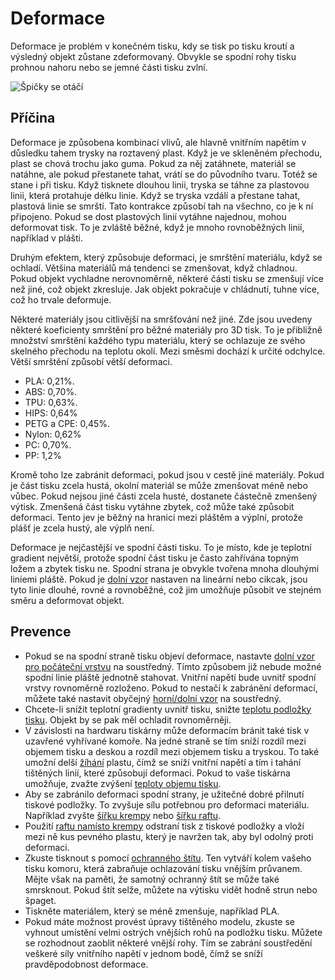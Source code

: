 Deformace
====
Deformace je problém v konečném tisku, kdy se tisk po tisku kroutí a výsledný objekt zůstane zdeformovaný. Obvykle se spodní rohy tisku prohnou nahoru nebo se jemné části tisku zvlní.

![Špičky se otáčí](../../../articles/images/warping.jpg)

Příčina
----
Deformace je způsobena kombinací vlivů, ale hlavně vnitřním napětím v důsledku tahem trysky na roztavený plast. Když je ve skleněném přechodu, plast se chová trochu jako guma. Pokud za něj zatáhnete, materiál se natáhne, ale pokud přestanete tahat, vrátí se do původního tvaru. Totéž se stane i při tisku. Když tisknete dlouhou linii, tryska se táhne za plastovou linii, která protahuje délku linie. Když se tryska vzdálí a přestane tahat, plastová linie se smrští. Tato kontrakce způsobí tah na všechno, co je k ní připojeno. Pokud se dost plastových linií vytáhne najednou, mohou deformovat tisk. To je zvláště běžné, když je mnoho rovnoběžných linií, například v plášti.

Druhým efektem, který způsobuje deformaci, je smrštění materiálu, když se ochladí. Většina materiálů má tendenci se zmenšovat, když chladnou. Pokud objekt vychladne nerovnoměrně, některé části tisku se zmenšují více než jiné, což objekt zkresluje. Jak objekt pokračuje v chládnutí, tuhne více, což ho trvale deformuje.

Některé materiály jsou citlivější na smršťování než jiné. Zde jsou uvedeny některé koeficienty smrštění pro běžné materiály pro 3D tisk. To je přibližně množství smrštění každého typu materiálu, který se ochlazuje ze svého skelného přechodu na teplotu okolí. Mezi směsmi dochází k určité odchylce. Větší smrštění způsobí větší deformaci.
* PLA: 0,21%.
* ABS: 0,70%.
* TPU: 0,63%.
* HIPS: 0,64%
* PETG a CPE: 0,45%.
* Nylon: 0,62%
* PC: 0,70%.
* PP: 1,2%

Kromě toho lze zabránit deformaci, pokud jsou v cestě jiné materiály. Pokud je část tisku zcela hustá, okolní materiál se může zmenšovat méně nebo vůbec. Pokud nejsou jiné části zcela husté, dostanete částečně zmenšený výtisk. Zmenšená část tisku vytáhne zbytek, což může také způsobit deformaci. Tento jev je běžný na hranici mezi pláštěm a výplní, protože plášť je zcela hustý, ale výplň není.

Deformace je nejčastější ve spodní části tisku. To je místo, kde je teplotní gradient největší, protože spodní část tisku je často zahřívána topným ložem a zbytek tisku ne. Spodní strana je obvykle tvořena mnoha dlouhými liniemi pláště. Pokud je [dolní vzor](../shell/top_bottom_pattern.md) nastaven na lineární nebo cikcak, jsou tyto linie dlouhé, rovné a rovnoběžné, což jim umožňuje působit ve stejném směru a deformovat objekt.

Prevence
----
* Pokud se na spodní straně tisku objeví deformace, nastavte [dolní vzor pro počáteční vrstvu](../shell/top_bottom_pattern_0.md) na soustředný. Tímto způsobem již nebude možné spodní linie pláště jednotně stahovat. Vnitřní napětí bude uvnitř spodní vrstvy rovnoměrně rozloženo. Pokud to nestačí k zabránění deformací, můžete také nastavit obyčejný [horní/dolní vzor](../shell/top_bottom_pattern.md) na soustředný.
* Chcete-li snížit teplotní gradienty uvnitř tisku, snižte [teplotu podložky tisku](../material/material_bed_temperature.md). Objekt by se pak měl ochladit rovnoměrněji.
* V závislosti na hardwaru tiskárny může deformacím bránit také tisk v uzavřené vyhřívané komoře. Na jedné straně se tím sníží rozdíl mezi objemem tisku a deskou a rozdíl mezi objemem tisku a tryskou. To také umožní delší [žíhání](https://en.wikipedia.org/wiki/Annealing_%28glass%29) plastu, čímž se sníží vnitřní napětí a tím i tahání tištěných linií, které způsobují deformaci. Pokud to vaše tiskárna umožňuje, zvažte zvýšení [teploty objemu tisku](../material/build_volume_temperature.md).
* Aby se zabránilo deformaci spodní strany, je užitečné dobré přilnutí tiskové podložky. To zvyšuje sílu potřebnou pro deformaci materiálu. Například zvyšte [šířku krempy](../platform_adhesion/brim_width.md) nebo [šířku raftu](../platform_adhesion/raft_margin.md).
* Použití [raftu namísto krempy](../platform_adhesion/adhesion_type.md) odstraní tisk z tiskové podložky a vloží mezi ně kus pevného plastu, který je navržen tak, aby byl odolný proti deformaci.
* Zkuste tisknout s pomocí [ochranného štítu](../experimental/draft_shield_enabled.md). Ten vytváří kolem vašeho tisku komoru, která zabraňuje ochlazování tisku vnějším průvanem. Mějte však na paměti, že samotný ochranný štít se může také smrsknout. Pokud štít selže, můžete na výtisku vidět hodně strun nebo špaget.
* Tiskněte materiálem, který se méně zmenšuje, například PLA.
* Pokud máte možnost provést úpravy tištěného modelu, zkuste se vyhnout umístění velmi ostrých vnějších rohů na podložku tisku. Můžete se rozhodnout zaoblit některé vnější rohy. Tím se zabrání soustředění veškeré síly vnitřního napětí v jednom bodě, čímž se sníží pravděpodobnost deformace.
